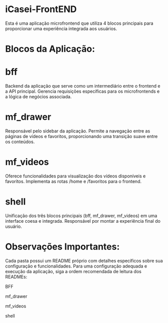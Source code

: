 # iCasei-FrontEND
Esta é uma aplicação microfrontend que utiliza 4 blocos principais para proporcionar uma experiência integrada aos usuários.

# Blocos da Aplicação:

# bff

Backend da aplicação que serve como um intermediário entre o frontend e a API principal. Gerencia requisições específicas para os microfrontends e a lógica de negócios associada.
# mf_drawer

Responsável pelo sidebar da aplicação. Permite a navegação entre as páginas de vídeos e favoritos, proporcionando uma transição suave entre os conteúdos.
# mf_videos

Oferece funcionalidades para visualização dos vídeos disponíveis e favoritos. Implementa as rotas /home e /favoritos para o frontend.
# shell

Unificação dos três blocos principais (bff, mf_drawer, mf_videos) em uma interface coesa e integrada. Responsável por montar a experiência final do usuário.
# Observações Importantes:
Cada pasta possui um README próprio com detalhes específicos sobre sua configuração e funcionalidades.
Para uma configuração adequada e execução da aplicação, siga a ordem recomendada de leitura dos READMEs:

BFF

mf_drawer

mf_videos

shell